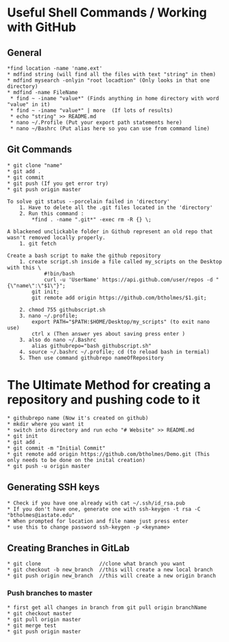 # Useful Shell Commands / Working with GitHub

## General 
	*find location -name 'name.ext'
	* mdfind string (will find all the files with text "string" in them)
	* mdfind mysearch -onlyin "root locadtion" (Only looks in that one directory)
	* mdfind -name FileName
	 * find ~ -iname "value*" (Finds anything in home directory with word "value" in it)
	 * find ~ -iname "value*" | more  (If lots of results) 
	 * echo "string" >> README.md
	 * nano ~/.Profile (Put your export path statements here) 
	 * nano ~/Bashrc (Put alias here so you can use from command line) 
	 
	
## Git Commands 
	* git clone "name"
	* git add . 
	* git commit 
	* git push (If you get error try)
	* git push origin master 
	
	To solve git status --porcelain failed in 'directory'
		1. Have to delete all the .git files located in the 'directory'
		2. Run this command : 
			*find . -name ".git*" -exec rm -R {} \;
	
	A blackened unclickable folder in Github represent an old repo that wasn't removed locally properly. 
		1. git fetch

	Create a bash script to make the github repository 
		1. create script.sh inside a file called my_scripts on the Desktop with this \
		        #!bin/bash
		        curl -u 'UserName' https://api.github.com/user/repos -d "{\"name\":\"$1\"}";
			git init;
			git remote add origin https://github.com/btholmes/$1.git;
			
		2. chmod 755 githubscript.sh
		3. nano ~/.profile;
			export PATH="$PATH:$HOME/Desktop/my_scripts" (to exit nano use)
			ctrl x (Then answer yes about saving press enter )
		3. also do nano ~/.Bashrc 
			alias githubrepo="bash githubscript.sh"
		4. source ~/.bashrc ~/.profile; cd (to reload bash in termial) 
		5. Then use command githubrepo nameOfRepository
	
# The Ultimate Method for creating a repository and pushing code to it 
	* githubrepo name (Now it's created on github) 
	* mkdir where you want it 
	* switch into directory and run echo "# Website" >> README.md
	* git init 
	* git add . 
	* git commit -m "Initial Commit"
	* git remote add origin https://github.com/btholmes/Demo.git (This only needs to be done on the inital creation) 
	* git push -u origin master
	
	
	
## Generating SSH keys
	* Check if you have one already with cat ~/.ssh/id_rsa.pub
	* If you don't have one, generate one with ssh-keygen -t rsa -C "btholmes@iastate.edu"
	* When prompted for location and file name just press enter
	* use this to change password ssh-keygen -p <keyname>
	
## Creating Branches in GitLab
	* git clone                   //clone what branch you want
	* git checkout -b new_branch  //this will create a new local branch
	* git push origin new_branch  //this will create a new origin branch
	
### Push branches to master
	* first get all changes in branch from git pull origin branchName
	* git checkout master
	* git pull origin master
	* git merge test
	* git push origin master
	
	
